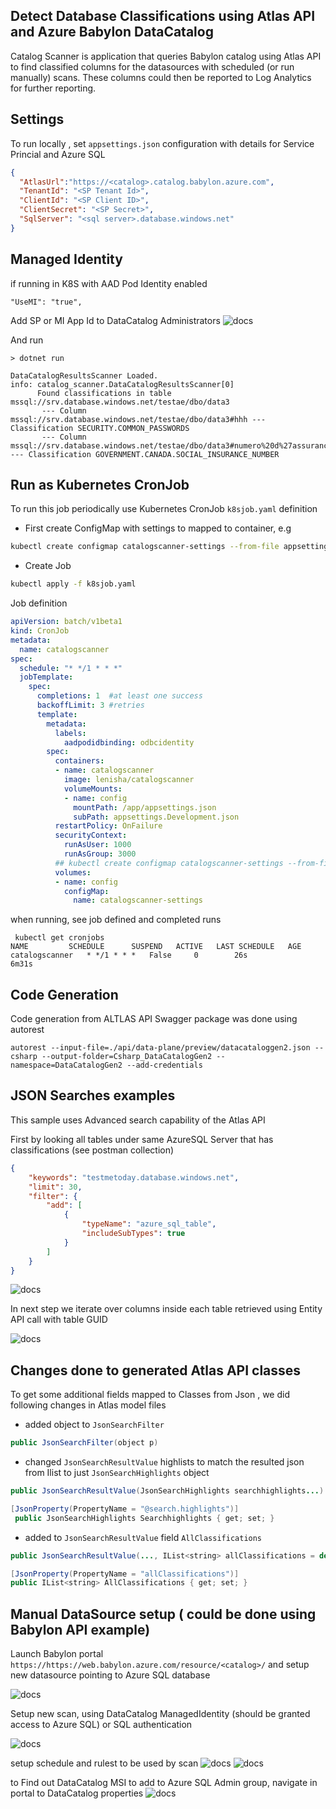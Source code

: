 ## Detect Database Classifications using Atlas API and Azure Babylon DataCatalog

Catalog Scanner is application that queries Babylon catalog using Atlas API to find classified columns for the datasources with scheduled (or run manually) scans.
These columns could then  be reported to Log Analytics for further reporting.

## Settings

To run locally , set `appsettings.json` configuration with details for Service Princial and Azure SQL
``` json
{
  "AtlasUrl":"https://<catalog>.catalog.babylon.azure.com",
  "TenantId": "<SP Tenant Id>",
  "ClientId": "<SP Client ID>",
  "ClientSecret": "<SP Secret>",
  "SqlServer": "<sql server>.database.windows.net"
}
```

## Managed Identity
if running in K8S with AAD Pod Identity enabled

```
"UseMI": "true",
```

Add SP  or MI App Id to DataCatalog Administrators
![docs](./docs/sp.png)


And run
```
> dotnet run 

DataCatalogResultsScanner Loaded.
info: catalog_scanner.DataCatalogResultsScanner[0]
      Found classifications in table mssql://srv.database.windows.net/testae/dbo/data3
       --- Column  mssql://srv.database.windows.net/testae/dbo/data3#hhh --- Classification SECURITY.COMMON_PASSWORDS
       --- Column  mssql://srv.database.windows.net/testae/dbo/data3#numero%20d%27assurance%20sociale --- Classification GOVERNMENT.CANADA.SOCIAL_INSURANCE_NUMBER
```

## Run as Kubernetes CronJob
To run this job periodically use Kubernetes CronJob  `k8sjob.yaml` definition

- First create ConfigMap with settings to mapped to container, e.g

```sh
kubectl create configmap catalogscanner-settings --from-file appsettings.Development.json
```

- Create Job
```sh
kubectl apply -f k8sjob.yaml
```

Job definition

```yaml
apiVersion: batch/v1beta1
kind: CronJob
metadata:
  name: catalogscanner
spec:
  schedule: "* */1 * * *"
  jobTemplate:
    spec:
      completions: 1  #at least one success
      backoffLimit: 3 #retries
      template:
        metadata:
          labels:
            aadpodidbinding: odbcidentity
        spec:
          containers:
          - name: catalogscanner
            image: lenisha/catalogscanner
            volumeMounts:
            - name: config
              mountPath: /app/appsettings.json
              subPath: appsettings.Development.json
          restartPolicy: OnFailure
          securityContext:
            runAsUser: 1000
            runAsGroup: 3000
          ## kubectl create configmap catalogscanner-settings --from-file appsettings.Development.json
          volumes:
          - name: config 
            configMap:
              name: catalogscanner-settings   
```

when running, see job defined and completed runs
```
 kubectl get cronjobs
NAME         SCHEDULE      SUSPEND   ACTIVE   LAST SCHEDULE   AGE
catalogscanner   * */1 * * *   False     0        26s             6m31s
```


## Code Generation

Code generation from ALTLAS API Swagger package was done using autorest

```
autorest --input-file=./api/data-plane/preview/datacataloggen2.json --csharp --output-folder=Csharp_DataCatalogGen2 --namespace=DataCatalogGen2 --add-credentials

```

## JSON Searches examples
This sample uses Advanced search capability of the Atlas API

First by looking all tables under same AzureSQL Server that has classifications (see postman collection)

```json
{
    "keywords": "testmetoday.database.windows.net",
    "limit": 30,
    "filter": {
        "add": [
            {
                "typeName": "azure_sql_table",
                "includeSubTypes": true
            }
        ]
    }
}
```

![docs](./docs/searchtables.png)

In next step we iterate over columns inside each table retrieved using Entity API call with table GUID

![docs](./docs/columnclass.png)


## Changes done to generated Atlas API classes 

To get some additional fields mapped to Classes from Json , we did following changes in Atlas model files

- added object to `JsonSearchFilter`

```java
public JsonSearchFilter(object p)
```

- changed `JsonSearchResultValue` highlists to match the resulted json from Ilist to just `JsonSearchHighlights` object

```java
public JsonSearchResultValue(JsonSearchHighlights searchhighlights...)

[JsonProperty(PropertyName = "@search.highlights")]
 public JsonSearchHighlights Searchhighlights { get; set; }
```

- added to `JsonSearchResultValue` field `AllClassifications`

```java
public JsonSearchResultValue(..., IList<string> allClassifications = default(IList<string>) )

[JsonProperty(PropertyName = "allClassifications")]
public IList<string> AllClassifications { get; set; }
```

## Manual DataSource setup ( could be done using Babylon API example)

Launch Babylon portal `https://https://web.babylon.azure.com/resource/<catalog>/`   and setup new datasource pointing to Azure SQL database

![docs](./docs/newds.png)

Setup new scan, using DataCatalog ManagedIdentity (should be granted access to Azure SQL) or SQL authentication

![docs](./docs/scan.png)

setup schedule and rulest to be used by scan
![docs](./docs/scanschedule.png)
![docs](./docs/ruleset.png)

to Find out DataCatalog MSI to add to Azure SQL Admin group, navigate in portal to DataCatalog properties
![docs](./docs/AdcMI.png)